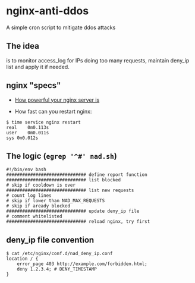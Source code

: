 # nginx-anti-ddos
A simple cron script to mitigate ddos attacks

## The idea
is to monitor access_log for IPs doing too many requests, maintain deny_ip list and apply it if needed.

## nginx "specs"
- [How powerful your nginx server is](https://www.nginx.com/blog/testing-the-performance-of-nginx-and-nginx-plus-web-servers/)

- How fast can you restart nginx:
```
$ time service nginx restart
real	0m0.113s
user	0m0.011s
sys	0m0.012s
```

## The logic (`egrep '^#' nad.sh`)
```
#!/bin/env bash
############################## define report function
############################## list blocked
# skip if cooldown is over
############################## list new requests
# count log lines
# skip if lower than NAD_MAX_REQUESTS
# skip if aready blocked
############################## update deny_ip file
# comment whitelisted
############################## reload nginx, try first
```


## deny_ip file convention

```
$ cat /etc/nginx/conf.d/nad_deny_ip.conf
location / {
    error_page 403 http://example.com/forbidden.html;
    deny 1.2.3.4; # DENY_TIMESTAMP
}
```
